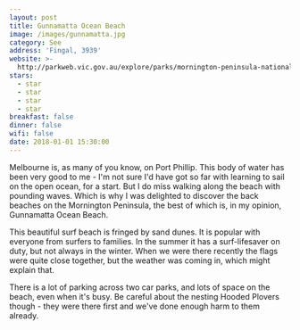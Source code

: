 ```yaml
---
layout: post
title: Gunnamatta Ocean Beach
image: /images/gunnamatta.jpg
category: See
address: 'Fingal, 3939'
website: >-
  http://parkweb.vic.gov.au/explore/parks/mornington-peninsula-national-park/things-to-do/gunnamatta-ocean-beach
stars:
  - star
  - star
  - star
  - star
breakfast: false
dinner: false
wifi: false
date: 2018-01-01 15:30:00
---
```



Melbourne is, as many of you know, on Port Phillip. This body of water has been very good to me - I'm not sure I'd have got so far with learning to sail on the open ocean, for a start. But I do miss walking along the beach with pounding waves. Which is why I was delighted to discover the back beaches on the Mornington Peninsula, the best of which is, in my opinion, Gunnamatta Ocean Beach.

This beautiful surf beach is fringed by sand dunes. It is popular with everyone from surfers to families. In the summer it has a surf-lifesaver on duty, but not always in the winter. When we were there recently the flags were quite close together, but the weather was coming in, which might explain that.&nbsp;

There is a lot of parking across two car parks, and lots of space on the beach, even when it's busy. Be careful about the nesting Hooded Plovers though - they were there first and we've done enough harm to them already.